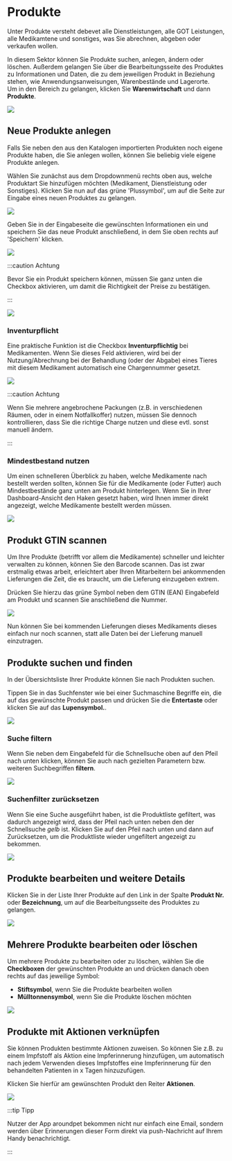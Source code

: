 # Produkte  

Unter Produkte versteht debevet alle Dienstleistungen, alle GOT Leistungen, alle Medikamtene und sonstiges, was Sie abrechnen,
abgeben oder verkaufen wollen. 

In diesem Sektor können Sie Produkte suchen, anlegen, ändern oder löschen. Außerdem gelangen Sie über die Bearbeitungsseite des 
Produktes zu Informationen und Daten, die zu dem jeweiligen Produkt in Beziehung stehen, wie Anwendungsanweisungen, 
Warenbestände und Lagerorte.  
Um in den Bereich zu gelangen, klicken Sie **Warenwirtschaft** und dann **Produkte**.  

![](../../static/img/Warenwirtschaft/produkte_anlegen1.png)

## Neue Produkte anlegen  

Falls Sie neben den aus den Katalogen importierten Produkten noch eigene Produkte haben, die Sie anlegen wollen, können Sie beliebig
viele eigene Produkte anlegen.  

Wählen Sie zunächst aus dem Dropdownmenü rechts oben aus, welche Produktart Sie hinzufügen möchten (Medikament, Dienstleistung 
oder Sonstiges). Klicken Sie nun auf das grüne 'Plussymbol', um auf die Seite zur Eingabe eines neuen Produktes zu gelangen.    

![](../../static/img/Warenwirtschaft/Neue_Produkte_anlegen.png)   

Geben Sie in der Eingabeseite die gewünschten Informationen ein und speichern Sie das neue Produkt anschließend, 
in dem Sie oben rechts auf 'Speichern' klicken.   

![](../../static/img/Warenwirtschaft/Neue_Produkte_anlegen2.png)   


:::caution Achtung  

Bevor Sie ein Produkt speichern können, müssen Sie ganz unten die Checkbox aktivieren, um damit die Richtigkeit der Preise 
zu bestätigen.  

:::  

![](../../static/img/Warenwirtschaft/produkt_preise_best.png)  

### Inventurpflicht  

Eine praktische Funktion ist die Checkbox **Inventurpflichtig** bei Medikamenten. Wenn Sie dieses Feld aktivieren, wird bei
der Nutzung/Abrechnung bei der Behandlung (oder der Abgabe) eines Tieres mit diesem Medikament automatisch eine Chargennummer
gesetzt.   

![](../../static/img/Warenwirtschaft/produkt_inventurpflichtig.png)

:::caution Achtung  

Wenn Sie mehrere angebrochene Packungen (z.B. in verschiedenen Räumen, oder in einem Notfallkoffer) nutzen, müssen Sie 
dennoch kontrollieren, dass Sie die richtige Charge nutzen und diese evtl. sonst manuell ändern.  

:::   

### Mindestbestand nutzen  

Um einen schnelleren Überblick zu haben, welche Medikamente nach bestellt werden sollten, können Sie für die Medikamente (oder Futter) 
auch Mindestbestände ganz unten am Produkt hinterlegen. Wenn Sie in Ihrer Dashboard-Ansicht den Haken gesetzt haben, wird Ihnen
immer direkt angezeigt, welche Medikamente bestellt werden müssen.   

![](../../static/img/Warenwirtschaft/mindestbestand.png)  

## Produkt GTIN scannen  

Um Ihre Produkte (betrifft vor allem die Medikamente) schneller und leichter verwalten zu können, können Sie den Barcode scannen.
Das ist zwar erstmalig etwas arbeit, erleichtert aber Ihren Mitarbeitern bei ankommenden Lieferungen die Zeit, die es braucht, um die 
Lieferung einzugeben extrem.  

Drücken Sie hierzu das grüne Symbol neben dem GTIN (EAN) Eingabefeld am Produkt und scannen Sie anschließend die Nummer.  

![](../../static/img/Warenwirtschaft/GTIN-einscannen.png)   

Nun können Sie bei kommenden Lieferungen dieses Medikaments dieses einfach nur noch scannen, statt alle Daten bei der Lieferung 
manuell einzutragen.  

## Produkte suchen und finden   

In der Übersichtsliste Ihrer Produkte können Sie nach Produkten suchen.

Tippen Sie in das Suchfenster wie bei einer Suchmaschine Begriffe ein, die auf das gewünschte Produkt passen und drücken
Sie die **Entertaste** oder klicken Sie auf das **Lupensymbol.**.

![](../../static/img/Warenwirtschaft/Produkte_suchen_und_finden.png)  

### Suche filtern

Wenn Sie neben dem Eingabefeld für die Schnellsuche oben auf den Pfeil nach unten klicken, können Sie auch nach gezielten 
Parametern bzw. weiteren Suchbegriffen **filtern**.  

![](../../static/img/Warenwirtschaft/Produkte_suchen_und_finden2.png)  

### Suchenfilter zurücksetzen  

Wenn Sie eine Suche ausgeführt haben, ist die Produktliste gefiltert, was dadurch angezeigt wird, dass der Pfeil nach unten 
neben den der Schnellsuche *gelb* ist. Klicken Sie auf den Pfeil nach unten und dann auf Zurücksetzen, um die Produktliste
wieder ungefiltert angezeigt zu bekommen.   

![](../../static/img/Warenwirtschaft/Suchfilter_zuruecksetzen.png)  

## Produkte bearbeiten und weitere Details  

Klicken Sie in der Liste Ihrer Produkte auf den Link in der Spalte **Produkt Nr.** oder **Bezeichnung**, um auf die 
Bearbeitungsseite des Produktes zu gelangen.   

![](../../static/img/Warenwirtschaft/Produkte_bearbeiten_und_weitere_details.png)   

## Mehrere Produkte bearbeiten oder löschen  

Um mehrere Produkte zu bearbeiten oder zu löschen, wählen Sie die **Checkboxen** der gewünschten Produkte an und drücken
danach oben rechts auf das jeweilige Symbol:

* **Stiftsymbol**, wenn Sie die Produkte bearbeiten wollen  
* **Mülltonnensymbol**, wenn Sie die Produkte löschen möchten  

![](../../static/img/Warenwirtschaft/Mehrere_Produkte_bearbeiten_oder_loeschen.png)   

## Produkte mit Aktionen verknüpfen  

Sie können Produkten bestimmte Aktionen zuweisen. So können Sie z.B. zu einem Impfstoff als Aktion eine Impferinnerung 
hinzufügen, um automatisch nach jedem Verwenden dieses Impfstoffes eine Impferinnerung für den behandelten Patienten in
x Tagen hinzuzufügen.    

Klicken Sie hierfür am gewünschten Produkt den Reiter **Aktionen**.  

![](../../static/img/Warenwirtschaft/Produkten_bestimmte_Aktionen_zuweisen.png)   

:::tip Tipp   

Nutzer der App aroundpet bekommen nicht nur einfach eine Email, sondern werden über Erinnerungen dieser Form direkt via
push-Nachricht auf Ihrem Handy benachrichtigt.  

:::  






 
